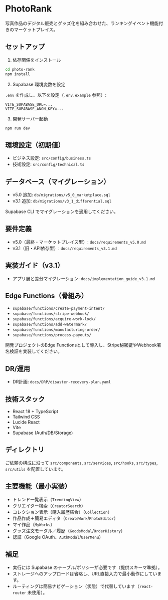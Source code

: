 # PhotoRank

写真作品のデジタル販売とグッズ化を組み合わせた、ランキングイベント機能付きのマーケットプレイス。

## セットアップ

1. 依存関係をインストール

```bash
cd photo-rank
npm install
```

2. Supabase 環境変数を設定

`.env` を作成し、以下を設定（`.env.example` 参照）:

```
VITE_SUPABASE_URL=...
VITE_SUPABASE_ANON_KEY=...
```

3. 開発サーバー起動

```bash
npm run dev
```

## 環境設定（初期値）
- ビジネス設定: `src/config/business.ts`
- 技術設定: `src/config/technical.ts`

## データベース（マイグレーション）
- v5.0 追加: `db/migrations/v5_0_marketplace.sql`
- v3.1 追加: `db/migrations/v3_1_differential.sql`

Supabase CLI でマイグレーションを適用してください。

## 要件定義
- v5.0（最終・マーケットプレイス型）: `docs/requirements_v5.0.md`
- v3.1（旧・API依存型）: `docs/requirements_v3.1.md`

## 実装ガイド（v3.1）
- アプリ層と差分マイグレーション: `docs/implementation_guide_v3.1.md`

## Edge Functions（骨組み）
- `supabase/functions/create-payment-intent/`
- `supabase/functions/stripe-webhook/`
- `supabase/functions/acquire-work-lock/`
- `supabase/functions/add-watermark/`
- `supabase/functions/manufacturing-order/`
- `supabase/functions/process-payouts/`

開発プロジェクトのEdge Functionsとして導入し、Stripe秘密鍵やWebhook署名検証を実装してください。

## DR/運用
- DR計画: `docs/DRP/disaster-recovery-plan.yaml`

## 技術スタック
- React 18 + TypeScript
- Tailwind CSS
- Lucide React
- Vite
- Supabase (Auth/DB/Storage)

## ディレクトリ
ご依頼の構成に沿って `src/components`, `src/services`, `src/hooks`, `src/types`, `src/utils` を配置しています。

## 主要機能（最小実装）
- トレンド一覧表示（`TrendingView`）
- クリエイター検索（`CreatorSearch`）
- コレクション表示（購入履歴結合）（`Collection`）
- 作品作成＋簡易エディタ（`CreateWork`/`PhotoEditor`）
- マイ作品（`MyWorks`）
- グッズ注文モーダル／履歴（`GoodsModal`/`OrderHistory`）
- 認証（Google OAuth、`AuthModal`/`UserMenu`）

## 補足
- 実行には Supabase のテーブル/ポリシーが必要です（提供スキーマ準拠）。
- ストレージへのアップロードは省略し、URL直接入力で最小動作にしています。
- ルーティングは簡易ナビゲーション（状態）で代替しています（`react-router` 未使用）。

